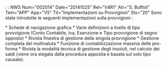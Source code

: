  :  : NWS Num="002014" Date="20141025" Rel="V4R1" Atr="S. Buffoli" Tem="APP" App="V5" Tit="Implementazioni su Provvigioni" Sts="20"
Sono state introdotte le seguenti implementazioni sulla provvigioni : 

\* Schede di navigazione grafica
\* Varie definizioni a livello di tipo provvigione (Conto Contabile, Iva, Esenzione e Tipo provvigione di segno opposto)
\* Rivista finestra di gestione della singola provvigione
\* Gestione completa del multivaluta
\* Funzione di contabilizzazione massiva delle pro-forma
\* Rivista la modalità tecnica di gestione degli insoluti, nel calcolo dei saldi (viene ora slegata
dalla procedura apposita e basata sul solo tipo causale).
